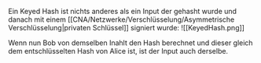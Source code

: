 Ein Keyed Hash ist nichts anderes als ein Input der gehasht wurde und danach mit einem [[CNA/Netzwerke/Verschlüsselung/Asymmetrische Verschlüsselung|privaten Schlüssel]] signiert wurde:
![[KeyedHash.png]]

Wenn nun Bob von demselben Inahlt den Hash berechnet und dieser gleich dem entschlüsselten Hash von Alice ist, ist der Input auch derselbe.

